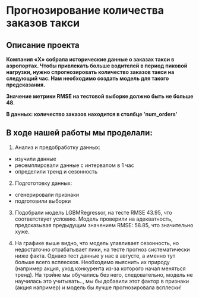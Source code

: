 # Прогнозирование количества заказов такси

## Описание проекта
**Компания «Х» собрала исторические данные о заказах такси в аэропортах. Чтобы привлекать больше водителей в период пиковой нагрузки, нужно спрогнозировать количество заказов такси на следующий час. Нам необходимо создать модель для такого предсказания.**

**Значение метрики RMSE на тестовой выборке должно быть не больше 48.**

**В данных: количество заказов находится в столбце  'num_orders'**

## В ходе нашей работы мы проделали:
1. Анализ и предобработку данных:
 - изучили данные
 - ресемплировали данные с интервалом в 1 час
 - определили тренд и сезонность
2. Подгототовку данных:
- сгенерировали признаки
- подготовили выборки
3. Подобрали модель LGBMRegressor, на тесте RMSE 43.95, что соответствует условию. Модель проверили на адекватность, предсказывая  предыдущим значением RMSE: 58.85, что значительно хуже.

4. На графике выше видно, что модель улавливает сезонность, но недостаточно отрабатывает пики, на тесте прогноз систематически ниже факта. Однако тест данные у нас в августе, а именно тут больше всего всплесков. Необходимо выяснить их природу (например акция, уход конкурента из-за которого начал меняться тренд). На трэйне мы обучались без него, следовательно, модель не научилась это учитывать.., мы бы добавили этот фактор в признаки (акция например) и модель бы лучше прогнозировала всплески!
